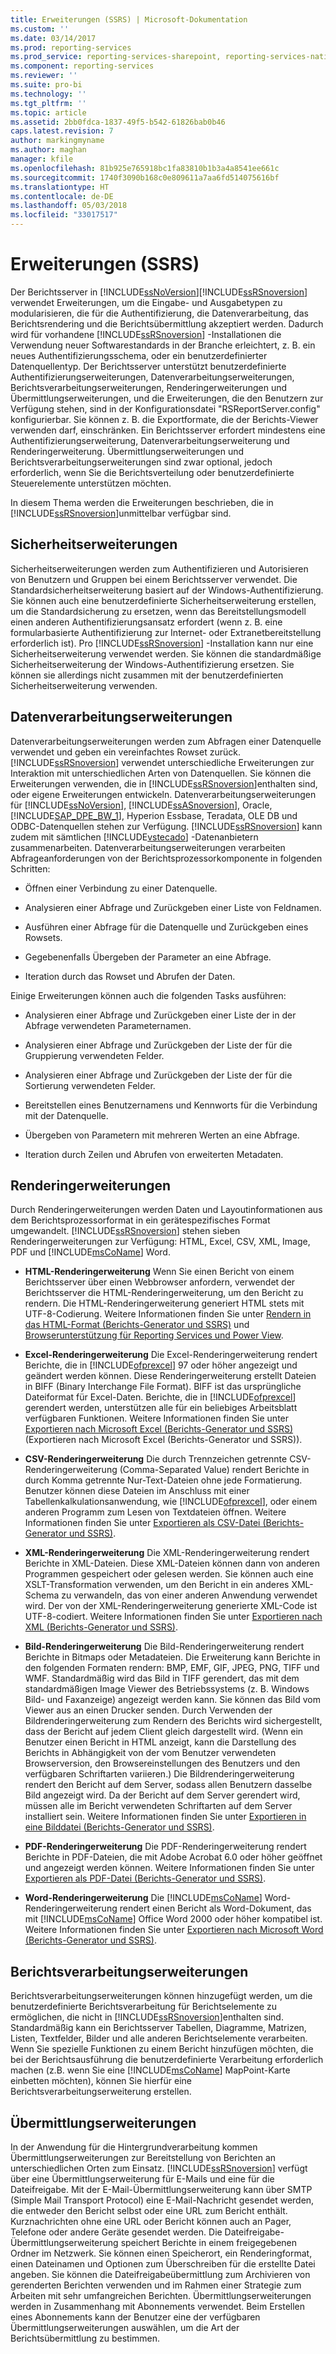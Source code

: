 ```yaml
---
title: Erweiterungen (SSRS) | Microsoft-Dokumentation
ms.custom: ''
ms.date: 03/14/2017
ms.prod: reporting-services
ms.prod_service: reporting-services-sharepoint, reporting-services-native
ms.component: reporting-services
ms.reviewer: ''
ms.suite: pro-bi
ms.technology: ''
ms.tgt_pltfrm: ''
ms.topic: article
ms.assetid: 2bb0fdca-1837-49f5-b542-61826bab0b46
caps.latest.revision: 7
author: markingmyname
ms.author: maghan
manager: kfile
ms.openlocfilehash: 81b925e765918bc1fa83810b1b3a4a8541ee661c
ms.sourcegitcommit: 1740f3090b168c0e809611a7aa6fd514075616bf
ms.translationtype: HT
ms.contentlocale: de-DE
ms.lasthandoff: 05/03/2018
ms.locfileid: "33017517"
---
```

# <a name="extensions-ssrs"></a>Erweiterungen (SSRS)
  Der Berichtsserver in [!INCLUDE[ssNoVersion](../includes/ssnoversion-md.md)][!INCLUDE[ssRSnoversion](../includes/ssrsnoversion-md.md)] verwendet Erweiterungen, um die Eingabe- und Ausgabetypen zu modularisieren, die für die Authentifizierung, die Datenverarbeitung, das Berichtsrendering und die Berichtsübermittlung akzeptiert werden. Dadurch wird für vorhandene [!INCLUDE[ssRSnoversion](../includes/ssrsnoversion-md.md)] -Installationen die Verwendung neuer Softwarestandards in der Branche erleichtert, z. B. ein neues Authentifizierungsschema, oder ein benutzerdefinierter Datenquellentyp. Der Berichtsserver unterstützt benutzerdefinierte Authentifizierungserweiterungen, Datenverarbeitungserweiterungen, Berichtsverarbeitungserweiterungen, Renderingerweiterungen und Übermittlungserweiterungen, und die Erweiterungen, die den Benutzern zur Verfügung stehen, sind in der Konfigurationsdatei "RSReportServer.config" konfigurierbar. Sie können z. B. die Exportformate, die der Berichts-Viewer verwenden darf, einschränken. Ein Berichtsserver erfordert mindestens eine Authentifizierungserweiterung, Datenverarbeitungserweiterung und Renderingerweiterung. Übermittlungserweiterungen und Berichtsverarbeitungserweiterungen sind zwar optional, jedoch erforderlich, wenn Sie die Berichtsverteilung oder benutzerdefinierte Steuerelemente unterstützen möchten.  
  
 In diesem Thema werden die Erweiterungen beschrieben, die in [!INCLUDE[ssRSnoversion](../includes/ssrsnoversion-md.md)]unmittelbar verfügbar sind.  
  
## <a name="security-extensions"></a>Sicherheitserweiterungen  
 Sicherheitserweiterungen werden zum Authentifizieren und Autorisieren von Benutzern und Gruppen bei einem Berichtsserver verwendet. Die Standardsicherheitserweiterung basiert auf der Windows-Authentifizierung. Sie können auch eine benutzerdefinierte Sicherheitserweiterung erstellen, um die Standardsicherung zu ersetzen, wenn das Bereitstellungsmodell einen anderen Authentifizierungsansatz erfordert (wenn z. B. eine formularbasierte Authentifizierung zur Internet- oder Extranetbereitstellung erforderlich ist). Pro [!INCLUDE[ssRSnoversion](../includes/ssrsnoversion-md.md)] -Installation kann nur eine Sicherheitserweiterung verwendet werden. Sie können die standardmäßige Sicherheitserweiterung der Windows-Authentifizierung ersetzen. Sie können sie allerdings nicht zusammen mit der benutzerdefinierten Sicherheitserweiterung verwenden.  
  
## <a name="data-processing-extensions"></a>Datenverarbeitungserweiterungen  
 Datenverarbeitungserweiterungen werden zum Abfragen einer Datenquelle verwendet und geben ein vereinfachtes Rowset zurück. [!INCLUDE[ssRSnoversion](../includes/ssrsnoversion-md.md)] verwendet unterschiedliche Erweiterungen zur Interaktion mit unterschiedlichen Arten von Datenquellen. Sie können die Erweiterungen verwenden, die in [!INCLUDE[ssRSnoversion](../includes/ssrsnoversion-md.md)]enthalten sind, oder eigene Erweiterungen entwickeln. Datenverarbeitungserweiterungen für [!INCLUDE[ssNoVersion](../includes/ssnoversion-md.md)], [!INCLUDE[ssASnoversion](../includes/ssasnoversion-md.md)], Oracle, [!INCLUDE[SAP_DPE_BW_1](../includes/sap-dpe-bw-1-md.md)], Hyperion Essbase, Teradata, OLE DB und ODBC-Datenquellen stehen zur Verfügung. [!INCLUDE[ssRSnoversion](../includes/ssrsnoversion-md.md)] kann zudem mit sämtlichen [!INCLUDE[vstecado](../includes/vstecado-md.md)] -Datenanbietern zusammenarbeiten. Datenverarbeitungserweiterungen verarbeiten Abfrageanforderungen von der Berichtsprozessorkomponente in folgenden Schritten:  
  
-   Öffnen einer Verbindung zu einer Datenquelle.  
  
-   Analysieren einer Abfrage und Zurückgeben einer Liste von Feldnamen.  
  
-   Ausführen einer Abfrage für die Datenquelle und Zurückgeben eines Rowsets.  
  
-   Gegebenenfalls Übergeben der Parameter an eine Abfrage.  
  
-   Iteration durch das Rowset und Abrufen der Daten.  
  
 Einige Erweiterungen können auch die folgenden Tasks ausführen:  
  
-   Analysieren einer Abfrage und Zurückgeben einer Liste der in der Abfrage verwendeten Parameternamen.  
  
-   Analysieren einer Abfrage und Zurückgeben der Liste der für die Gruppierung verwendeten Felder.  
  
-   Analysieren einer Abfrage und Zurückgeben der Liste der für die Sortierung verwendeten Felder.  
  
-   Bereitstellen eines Benutzernamens und Kennworts für die Verbindung mit der Datenquelle.  
  
-   Übergeben von Parametern mit mehreren Werten an eine Abfrage.  
  
-   Iteration durch Zeilen und Abrufen von erweiterten Metadaten.  
  
## <a name="rendering-extensions"></a>Renderingerweiterungen  
 Durch Renderingerweiterungen werden Daten und Layoutinformationen aus dem Berichtsprozessorformat in ein gerätespezifisches Format umgewandelt. [!INCLUDE[ssRSnoversion](../includes/ssrsnoversion-md.md)] stehen sieben Renderingerweiterungen zur Verfügung: HTML, Excel, CSV, XML, Image, PDF und [!INCLUDE[msCoName](../includes/msconame-md.md)] Word.  
  
-   **HTML-Renderingerweiterung** Wenn Sie einen Bericht von einem Berichtsserver über einen Webbrowser anfordern, verwendet der Berichtsserver die HTML-Renderingerweiterung, um den Bericht zu rendern. Die HTML-Renderingerweiterung generiert HTML stets mit UTF-8-Codierung. Weitere Informationen finden Sie unter [Rendern in das HTML-Format (Berichts-Generator und SSRS)](../reporting-services/report-builder/rendering-to-html-report-builder-and-ssrs.md) und [Browserunterstützung für Reporting Services und Power View](../reporting-services/browser-support-for-reporting-services-and-power-view.md).  
  
-   **Excel-Renderingerweiterung** Die Excel-Renderingerweiterung rendert Berichte, die in [!INCLUDE[ofprexcel](../includes/ofprexcel-md.md)] 97 oder höher angezeigt und geändert werden können. Diese Renderingerweiterung erstellt Dateien in BIFF (Binary Interchange File Format). BIFF ist das ursprüngliche Dateiformat für Excel-Daten. Berichte, die in [!INCLUDE[ofprexcel](../includes/ofprexcel-md.md)] gerendert werden, unterstützen alle für ein beliebiges Arbeitsblatt verfügbaren Funktionen. Weitere Informationen finden Sie unter [Exportieren nach Microsoft Excel &#40;Berichts-Generator und SSRS&#41;](../reporting-services/report-builder/exporting-to-microsoft-excel-report-builder-and-ssrs.md) (Exportieren nach Microsoft Excel (Berichts-Generator und SSRS)).  
  
-   **CSV-Renderingerweiterung** Die durch Trennzeichen getrennte CSV-Renderingerweiterung (Comma-Separated Value) rendert Berichte in durch Komma getrennte Nur-Text-Dateien ohne jede Formatierung. Benutzer können diese Dateien im Anschluss mit einer Tabellenkalkulationsanwendung, wie [!INCLUDE[ofprexcel](../includes/ofprexcel-md.md)], oder einem anderen Programm zum Lesen von Textdateien öffnen. Weitere Informationen finden Sie unter [Exportieren als CSV-Datei &#40;Berichts-Generator und SSRS&#41;](../reporting-services/report-builder/exporting-to-a-csv-file-report-builder-and-ssrs.md).  
  
-   **XML-Renderingerweiterung** Die XML-Renderingerweiterung rendert Berichte in XML-Dateien. Diese XML-Dateien können dann von anderen Programmen gespeichert oder gelesen werden. Sie können auch eine XSLT-Transformation verwenden, um den Bericht in ein anderes XML-Schema zu verwandeln, das von einer anderen Anwendung verwendet wird. Der von der XML-Renderingerweiterung generierte XML-Code ist UTF-8-codiert. Weitere Informationen finden Sie unter [Exportieren nach XML &#40;Berichts-Generator und SSRS&#41;](../reporting-services/report-builder/exporting-to-xml-report-builder-and-ssrs.md).  
  
-   **Bild-Renderingerweiterung** Die Bild-Renderingerweiterung rendert Berichte in Bitmaps oder Metadateien. Die Erweiterung kann Berichte in den folgenden Formaten rendern: BMP, EMF, GIF, JPEG, PNG, TIFF und WMF. Standardmäßig wird das Bild in TIFF gerendert, das mit dem standardmäßigen Image Viewer des Betriebssystems (z. B. Windows Bild- und Faxanzeige) angezeigt werden kann. Sie können das Bild vom Viewer aus an einen Drucker senden. Durch Verwenden der Bildrenderingerweiterung zum Rendern des Berichts wird sichergestellt, dass der Bericht auf jedem Client gleich dargestellt wird. (Wenn ein Benutzer einen Bericht in HTML anzeigt, kann die Darstellung des Berichts in Abhängigkeit von der vom Benutzer verwendeten Browserversion, den Browsereinstellungen des Benutzers und den verfügbaren Schriftarten variieren.) Die Bildrenderingerweiterung rendert den Bericht auf dem Server, sodass allen Benutzern dasselbe Bild angezeigt wird. Da der Bericht auf dem Server gerendert wird, müssen alle im Bericht verwendeten Schriftarten auf dem Server installiert sein. Weitere Informationen finden Sie unter [Exportieren in eine Bilddatei &#40;Berichts-Generator und SSRS&#41;](../reporting-services/report-builder/exporting-to-an-image-file-report-builder-and-ssrs.md).  
  
-   **PDF-Renderingerweiterung** Die PDF-Renderingerweiterung rendert Berichte in PDF-Dateien, die mit Adobe Acrobat 6.0 oder höher geöffnet und angezeigt werden können. Weitere Informationen finden Sie unter [Exportieren als PDF-Datei &#40;Berichts-Generator und SSRS&#41;](../reporting-services/report-builder/exporting-to-a-pdf-file-report-builder-and-ssrs.md).  
  
-   **Word-Renderingerweiterung** Die [!INCLUDE[msCoName](../includes/msconame-md.md)] Word-Renderingerweiterung rendert einen Bericht als Word-Dokument, das mit [!INCLUDE[msCoName](../includes/msconame-md.md)] Office Word 2000 oder höher kompatibel ist. Weitere Informationen finden Sie unter [Exportieren nach Microsoft Word &#40;Berichts-Generator und SSRS&#41;](../reporting-services/report-builder/exporting-to-microsoft-word-report-builder-and-ssrs.md).  
  
## <a name="report-processing-extensions"></a>Berichtsverarbeitungserweiterungen  
 Berichtsverarbeitungserweiterungen können hinzugefügt werden, um die benutzerdefinierte Berichtsverarbeitung für Berichtselemente zu ermöglichen, die nicht in [!INCLUDE[ssRSnoversion](../includes/ssrsnoversion-md.md)]enthalten sind. Standardmäßig kann ein Berichtsserver Tabellen, Diagramme, Matrizen, Listen, Textfelder, Bilder und alle anderen Berichtselemente verarbeiten. Wenn Sie spezielle Funktionen zu einem Bericht hinzufügen möchten, die bei der Berichtsausführung die benutzerdefinierte Verarbeitung erforderlich machen (z.B. wenn Sie eine [!INCLUDE[msCoName](../includes/msconame-md.md)] MapPoint-Karte einbetten möchten), können Sie hierfür eine Berichtsverarbeitungserweiterung erstellen.  
  
## <a name="delivery-extensions"></a>Übermittlungserweiterungen  
 In der Anwendung für die Hintergrundverarbeitung kommen Übermittlungserweiterungen zur Bereitstellung von Berichten an unterschiedlichen Orten zum Einsatz. [!INCLUDE[ssRSnoversion](../includes/ssrsnoversion-md.md)] verfügt über eine Übermittlungserweiterung für E-Mails und eine für die Dateifreigabe. Mit der E-Mail-Übermittlungserweiterung kann über SMTP (Simple Mail Transport Protocol) eine E-Mail-Nachricht gesendet werden, die entweder den Bericht selbst oder eine URL zum Bericht enthält. Kurznachrichten ohne eine URL oder Bericht können auch an Pager, Telefone oder andere Geräte gesendet werden. Die Dateifreigabe-Übermittlungserweiterung speichert Berichte in einem freigegebenen Ordner im Netzwerk. Sie können einen Speicherort, ein Renderingformat, einen Dateinamen und Optionen zum Überschreiben für die erstellte Datei angeben. Sie können die Dateifreigabeübermittlung zum Archivieren von gerenderten Berichten verwenden und im Rahmen einer Strategie zum Arbeiten mit sehr umfangreichen Berichten. Übermittlungserweiterungen werden in Zusammenhang mit Abonnements verwendet. Beim Erstellen eines Abonnements kann der Benutzer eine der verfügbaren Übermittlungserweiterungen auswählen, um die Art der Berichtsübermittlung zu bestimmen.  
  
  
